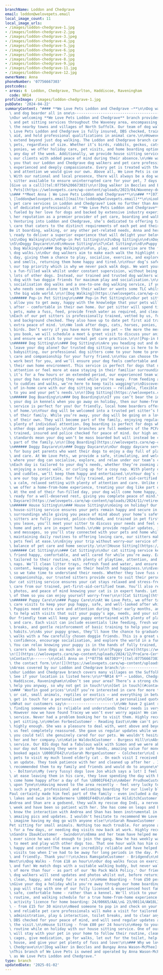 ```yaml
---
branchName: Loddon and Chedgrave
email: loddon@welovepets.email
local_image_count: 11
local_image_urls:
- /images/loddon-chedgrave-1.jpg
- /images/loddon-chedgrave-2.jpg
- /images/loddon-chedgrave-3.jpeg
- /images/loddon-chedgrave-4.jpg
- /images/loddon-chedgrave-5.jpg
- /images/loddon-chedgrave-6.jpg
- /images/loddon-chedgrave-7.jpg
- /images/loddon-chedgrave-8.jpg
- /images/loddon-chedgrave-9.jpg
- /images/loddon-chedgrave-11.jpg
- /images/loddon-chedgrave-12.jpg
ownerName: Anna
phoneNumber: '07756667303'
postcodes:
- areas: 6  Loddon, Chedgrave, Thurlton, Haddiscoe, Raveningham
  code: NR14
profileImage: /images/loddon-chedgrave-1.jpg
pubDate: '2024-04-22'
summaryContent: "#### **We Love Pets Loddon and Chedgrave –**\n\nDog walker, pet sitter\
  \ and dog boarder all in one\n-------------------------------------------------\n\
  \nOur welcoming **We Love Pets Loddon and Chedgrave** branch provides dog walking\
  \ and pet sitting services throughout the Waveney area, encompassing Loddon and\
  \ the nearby towns and villages of North Suffolk. Our team of dog walkers at We\
  \ Love Pets Loddon and Chedgrave is fully insured, DBS checked, trained in pet first\
  \ aid, and hold professional qualifications in animal care.\n\nHowever, our services\
  \ extend beyond just dog walking. The Loddon and Chedgrave branch caters to all\
  \ pets, regardless of size. Whether it’s birds, rabbits, geckos, cats, horses, or\
  \ ponies, we offer holiday care, pet visits, and home boarding options for any pet,\
  \ any day of the week. Additionally, we provide house sitting services, providing\
  \ our clients with added peace of mind during their absence.\n\nWe want to assure\
  \ you that our Loddon and Chedgrave dog walkers and pet care professionals are highly\
  \ experienced and deeply compassionate. Every pet is treated with the same care\
  \ and attention we would give our own. Above all, We Love Pets is committed to reliability.\
  \ With our national and local presence, there will always be a dog walker or pet\
  \ sitter available to ensure uninterrupted care for your pet, 7 days a week.\n\n\
  [Give us a call](tel:07756%20667303)\n\n![Dog walker in Beccles and Bungay We Love\
  \ Pets](https://welovepets.care/wp-content/uploads/2023/04/Waveney-dog-walker-1-scaled.jpg)\n\
  \n### **Meet Anna | We Love Pets Loddon and Chedgrave**\n\n### **[07756 667303](tel:07756667303) |\
  \ [loddon@welovepets.email](mailto:loddon@welovepets.email)**\n\nLooking for exceptional\
  \ pet care services in Loddon and Chedgrave? Look no further than Anna and her team\
  \ of dedicated professionals at **We Love Pets Loddon and Chedgrave**.\n\nAnna,\
  \ fueled by her love for dogs and backed by extensive industry experience, has solidified\
  \ her reputation as a premier provider of pet care, boarding and walking services.\
  \ Venturing into Loddon and Chedgrave, she’s dedicated to offering tailored, top-notch\
  \ care that caters to the distinct requirements of each pet and their owner.\n\n\
  Be it boarding, walking, or any other pet-related needs, Anna and her team stand\
  \ ready to deliver a superior experience that will delight your beloved furry companion.\n\
  \n1\nDog Walking\n\n2\nPop-in Pet Sitting\n\n3\nDog Sitting\n\n4\nDog Boarding\n\
  \n5\nDoggy Daycare\n\n6\nHouse Sitting\n\n7\nCat Sitting\n\n8\nPuppy Care\n\n######\
  \ Dog Walking\n\n### Dog Walking\n\nFun, play, and exercise are the focus of our\
  \ dog walks.\n\nOur dog walkers aim to make each walk the highlight of your dog’s\
  \ day, giving them a chance to play, socialise, exercise, and explore new sights\
  \ and smells, returning them home happy and tired.\n\nYour dog’s safety is always\
  \ our top priority which is why we never pack walk dogs. We want your dog to experience\
  \ a fun-filled walk whilst under constant supervision, without being bombarded by\
  \ lots of other dogs. Instead, our trained and trusted dog walkers will walk your\
  \ dog with two doggie friends for maximum play and socialisation.\n\nWe also offer\
  \ socialisation dog walks and a one-to-one dog walking service, if you have a dog\
  \ who needs some alone time with their walker or wants some TLC whilst discovering\
  \ the big wide world.\n\n![Dog Walking](https://welovepets.care/wp-content/uploads/2021/11/A05I9105-min-1024x683.jpg)\n\
  \n###### Pop-in Pet Sitting\n\n### Pop-in Pet Sitting\n\nOur pet sitting services\
  \ allow you to get away, happy with the knowledge that your pets will be well looked\
  \ after - comfortable in their own home. Our pet sitter will spend time with your\
  \ pets, make a fuss, feed, provide fresh water as required, and clear up any mess. \n\
  \nEach of our pet sitters is professionally trained, vetted by us, fully insured\
  \ and background checked. They also have up to date pet first aid training, for\
  \ extra peace of mind. \n\nWe look after dogs, cats, horses, ponies, small animals, and\
  \ birds. Don’t worry if you have more than one pet – the more the merrier! Before\
  \ you book, we will schedule a meet & greet visit to discuss your animal care routine\
  \ and ensure we stick to your normal pet care practice.\n\n![Pop-in Pet Sitting](https://welovepets.care/wp-content/uploads/2021/11/Gerbil-min-1024x664.jpeg)\n\
  \n###### Dog Sitting\n\n### Dog Sitting\n\nAre you heading out and don’t want to\
  \ leave your dog alone? Our trusted dog sitting service is here to help! Much like\
  \ babysitting, our professional dog sitters come to your home to provide personalised\
  \ care and companionship for your furry friend.\n\nYou can choose the hours that\
  \ work best for you, and we’ll ensure your dog feels comfortable and cared for in\
  \ their own home environment. This service is perfect for dogs that need one-to-one\
  \ attention or feel more at ease staying in their familiar surroundings.\n\nWhether\
  \ it’s for a few hours or an extended period, our experienced team will make sure\
  \ your dog has everything they need while you’re away. From feeding and playtime\
  \ to cuddles and walks, we’re here to keep tails wagging!\n\nDiscover the difference\
  \ of in-home care with our dog sitting services – reliable, flexible, and tailored\
  \ to you and your pet’s needs.\n\n![Dog Sitting](https://welovepets.care/wp-content/uploads/2024/12/Jenny-garden-1024x683.jpg)\n\
  \n###### Dog Boarding\n\n### Dog Boarding\n\nIf you can’t bear the idea of leaving\
  \ your dog in kennels when you go away on holiday, then our home-from-home dog boarding\
  \ service is perfect for you! Our friendly, local home boarders offer all the comforts\
  \ of home.\n\nYour dog will be welcomed into a trusted pet sitter’s home as part\
  \ of their family. While you’re away, your dog will be going on a lovely holiday\
  \ of their own. They will become part of the family, enjoying regular walks and\
  \ plenty of individual attention. Dog boarding is perfect for dogs who get on with\
  \ other dogs and people.\n\nOur branches are full members of the PCFA, licensed,\
  \ trained, insured and police checked for peace of mind. Our high animal welfare\
  \ standards mean your dog won’t be mass boarded but will instead be cared for as\
  \ part of the family.\n\n![Dog Boarding](https://welovepets.care/wp-content/uploads/2024/12/Kathryn-V-sofa-1024x683.jpg)\n\
  \n###### Doggy Daycare\n\n### Doggy Daycare\n\nOur doggy daycare service is perfect\
  \ for busy pet parents who want their dogs to enjoy a day full of play, companionship,\
  \ and care. At We Love Pets, we provide a safe, stimulating, and welcoming environment\
  \ where your dog can socialise, explore, and relax under our team’s constant supervision.\n\
  \nEach day is tailored to your dog’s needs, whether they’re zooming around the garden,\
  \ enjoying a scenic walk, or curling up for a cosy nap. With plenty of games, exercise,\
  \ and cuddles, we’ll keep them happy and entertained.\n\nYour dog’s safety and wellbeing\
  \ are our top priorities. Our fully trained, pet first aid-certified team ensures\
  \ a calm, relaxed setting with plenty of attention and care. Unlike mass boarding,\
  \ we offer a home-from-home experience, treating your dog like part of the family.\
  \ At the end of their fun-filled day, your dog will come home happy, content, and\
  \ ready for a well-deserved rest, giving you complete peace of mind.\n\n![Doggy\
  \ Daycare](https://welovepets.care/wp-content/uploads/2024/11/retired-couple-hosts-1-min-1024x685.jpg)\n\
  \n###### House Sitting\n\n### House Sitting\n\nGoing on holiday? Our professional\
  \ house-sitting service ensures your pets remain happy and secure in their familiar\
  \ surroundings while giving you peace of mind about your home’s safety.\n\nOur experienced\
  \ sitters are fully insured, police-checked, and trained in pet first aid. Before\
  \ you leave, you’ll meet your sitter to discuss your needs and feel confident your\
  \ home and pets are in expert hands.\n\nWe provide regular updates, including photos\
  \ and messages, so you’ll stay connected with your pets and home while away. From\
  \ maintaining daily routines to offering loving care, our sitters make sure your\
  \ pets feel at ease.\n\nEnjoy your trip without worry—our service offers the perfect\
  \ balance of pet care and home security.\n\n![House Sitting](https://welovepets.care/wp-content/uploads/2024/12/Laura-laughing--1024x674.jpg)\n\
  \n###### Cat Sitting\n\n### Cat Sitting\n\nOur cat sitting service keeps your feline\
  \ friend happy, comfortable, and well cared for while you’re away. Each visit is\
  \ tailored to their routine, with plenty of playtime, attention, and all-important\
  \ naps. We’ll clean litter trays, refresh food and water, and ensure your cat is\
  \ content, keeping a close eye on their health and happiness.\n\nEvery cat is unique,\
  \ so we take time to understand their needs. Whether they love fuss or prefer quiet\
  \ companionship, our trusted sitters provide care to suit their personality.\n\n\
  Our cat sitting service ensures your cat stays relaxed and stress-free with loving\
  \ care from our trained, pet-first-aid-certified team. You’ll also receive updates,\
  \ photos, and peace of mind knowing your cat is in expert hands. Let us take care\
  \ of them so you can enjoy yourself worry-free!\n\n![Cat Sitting](https://welovepets.care/wp-content/uploads/2024/12/WeLovePets_40-1024x724.jpg)\n\
  \n###### Puppy Care\n\n### Puppy Care\n\nAt We Love Pets, we offer tailored puppy\
  \ care visits to keep your pup happy, safe, and well-looked after while you’re away.\
  \ Puppies need extra care and attention during their early months, and we’re here\
  \ to help with visits that suit your puppy’s age, needs, and your schedule.\n\n\
  Our friendly team will keep your puppy entertained with plenty of playtime, cuddles,\
  \ and care. Each visit can include essentials like feeding, fresh water, toilet\
  \ breaks, and gentle reinforcement of basic training to help your pup develop good\
  \ habits.\n\nAs your puppy grows, they’ll have the chance to graduate to group dog\
  \ walks with a few carefully chosen doggie friends. This is a great way to build\
  \ confidence, encourage socialisation, and explore the world in a fun, safe way.\
  \ You can relax knowing your puppy is in the hands of fully trained, pet-first-aid-certified\
  \ carers who love dogs as much as you do!\n\n![Puppy Care](https://welovepets.care/wp-content/uploads/2024/12/Puppy-kissing-Alec-CUTE-1024x683.jpg)\n\
  \n![](https://welovepets.care/wp-content/uploads/2024/12/ProCare-Certification-1536x1086.jpg)\n\
  \nContact\n-------\n\nCall Anna on [**07756 667303**](tel:07756667303) or complete\
  \ the contact form.\n\n![](https://welovepets.care/wp-content/uploads/2025/01/4-1-min-1024x664.jpg)\n\
  \nAreas covered by our Loddon and Chedgrave branch:\n-------------------------------------------------\n\
  \nOur Loddon and Chedgrave branch covers many villages on the Suffolk/Norfolk borders.\
  \ See if your location is listed here:\n\n**NR14 6** – Loddon, Chedgrave, Thurlton,\
  \ Haddiscoe, Raveningham\n\nDon’t see your area? There’s a strong chance we can\
  \ help you anyway, so why not get in touch!\n\n[Get in touch](#contact)\n\nPricing\n\
  \n### 'Woofin good prices'\n\nIf you’re interested in care for more than one dog\
  \ or cat, small animals, reptiles or exotics – and everything in between – please\
  \ get in touch for a personalised quote!\n\n[Get a personalised quote](#contact)\n\
  \nWhat our customers say\n----------------------\n\nWe have 2 giant rabbits and\
  \ finding someone who is reliable and understands their needs is very difficult.\
  \ However now we have found Tracey we won’t ever worry again! We can’t fault the\
  \ service. Never had a problem booking her to visit them. Highly recommended for\
  \ pet sitting.\n\nHelen ForbesCustomer - Reading East\n\nWe can't praise Kathryn\
  \ highly enough. She was a pleasure to deal with, went above and beyond and made\
  \ us feel completely reassured. She gave us regular updates while we were away and\
  \ you could tell she genuinely cared for our pets. We wouldn't hesitate to recommend\
  \ her and her company.\n\nKatie WaldockCustomer - Burgess Hill\n\nAbsolutely fantastic\
  \ service. Our BIG dogs had a fabulous walk with Simon and we were able to enjoy\
  \ our day out knowing they were in safe hands, amazing value for money. I have already\
  \ booked again \U0001F642\n\nSarah MorganCustomer - Colchester\n\nI used we love\
  \ pets to visit my much loved elderly cat . On each visit I received photos and\
  \ an update. They took patience with her and cleaned up after her . I have already\
  \ recommended them to my family and friends and would do to anyone\n\nKath BenCustomer\
  \ - Bolton\n\nMy (very fussy) dogs love Jon which says a lot! I feel completely\
  \ at ease leaving them in his care, they love spending the day with him, and always\
  \ come home happy after a day of fun \U0001F642\n\nAmber PrudhoeCustomer - Newcastle\
  \ upon Tyne\n\nHaving moved to the area recently - feel very lucky to have found\
  \ such a great, professional and welcoming boarding for our lively black Labrador.\n\
  Paul certainly made him feel part of the family - even included a day trip to the\
  \ lakes and swim in Windermere \U0001F44D\n\nBertie HilditchCustomer - Lytham\n\n\
  Andrea and Shan are a godsend, they walk my rescue dog Indi, a nervous girl, every\
  \ week and have been so patient with her. She has come on leaps and bounds and I\
  \ know the interaction with Andrea and Shan has been instrumental in this. I get\
  \ amazing pics and updates. I wouldn't hesitate to recommend We Love Pets and can't\
  \ imagine having my dog go with anyone else!\n\nSarah RowanCustomer - Sutton\n\n\
  Pet sitting for small animals. Nothing too much trouble. For anyone any on business\
  \ for a few days, or needing dog visits now back at work. Highly recommend these.\n\
  \nSandra IbaukCustomer - Swindon\n\nEmma and her team have helped me with puppy\
  \ ever since he was old enough to join the gang. Now he has weekly walks and gets\
  \ to meet and play with other dogs too. That one hour walk has him coming home so\
  \ happy and content!The team are incredibly reliable and have helped me with home\
  \ visits too when I've had to be away for long periods in the day. Professional\
  \ and friendly. Thank you!!!\n\nJess RamsgateCustomer - Bridgend\n\nPrevious\n\n\
  Next\n\nDog Walks - from £18 an hour\n\nOur dog walks focus on exercise, socialisation,\
  \ and fun! We match dogs with a suitable walking buddy, but never walk in groups\
  \ of more than four - as part of our 'No Pack Walk Policy.' Our friendly, knowledgeable\
  \ dog walkers will send updates and photos whilst out, before returning your dog\
  \ clean, happy, and ready for a rest.\n\nHome Boarding - from £50 per 24 hours\n\
  \nGive your dog a holiday while you're away through our home boarding service. Your\
  \ pup will stay with one of our fully licensed & experienced host families in a\
  \ safe, comfortable home - rather than a kennel. We'll stick to your dog's diet,\
  \ routine, and walking schedule for a true home-from-home experience.  \n**Animal\
  \ activity licence for home boarding: 24/00665/AAL\n& 23/00114/AW18LI**\n\nPet Visits\
  \ - from £15 for 30 mins\n\nNeed someone to pop in and check on your pet? Our trustworthy\
  \ and reliable pet care professionals will make a visit for tailored feeding, medication\
  \ administration, play & interaction, toilet breaks, and to clear any messes. They're\
  \ DBS checked for your peace of mind, and will send regular updates and photos during\
  \ the visit.\n\nHouse Sitting - from £80 per 24 hours\n\nKeep to your pet's normal\
  \ routine while on holiday with our house sitting service. One of our pet care professionals\
  \ will stay with your pet in your home to follow their routine, clean hutches and\
  \ cages, give medication, go for walks, let out for the toilet, help around the\
  \ house, and give your pet plenty of fuss and love!\n\n### Why we love Loddon and\
  \ Chedgrave\n\n![Dog walker in Beccles and Bungay Anna Wason-McPhee](https://welovepets.care/wp-content/uploads/2023/04/Waveney-dog-walker-2-scaled.jpg)\n\
  \nThis branch of We Love Pets is owned and operated by Anna Wason-McPhee trading\
  \ as We Love Pets Loddon and Chedgrave."
type: branch
updatedDate: '2025-01-02'
---
```




